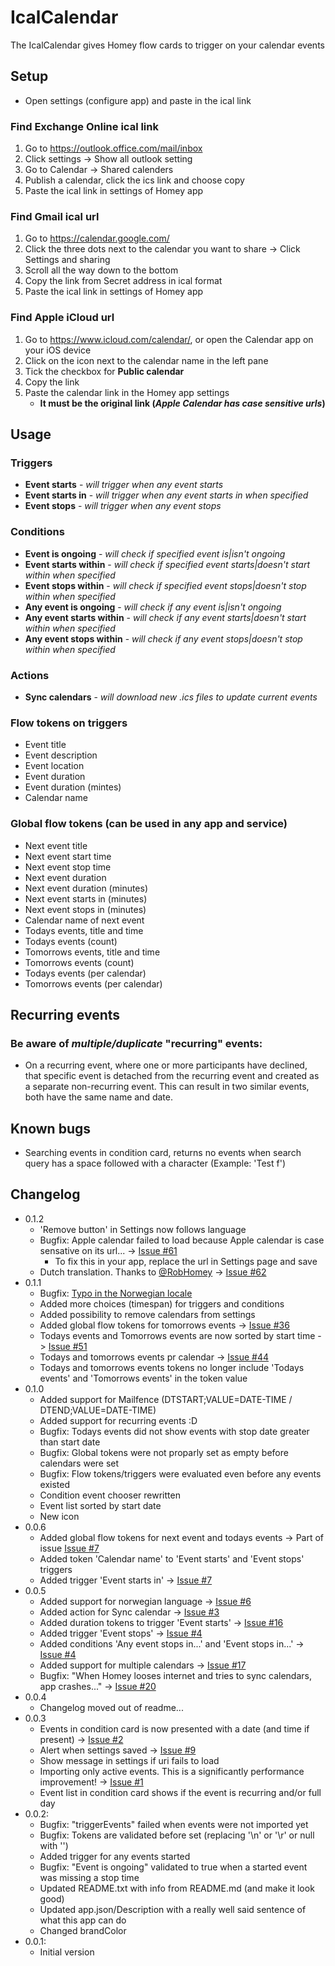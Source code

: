 # IcalCalendar

The IcalCalendar gives Homey flow cards to trigger on your calendar events

## Setup

- Open settings (configure app) and paste in the ical link

### Find Exchange Online ical link

1. Go to https://outlook.office.com/mail/inbox
1. Click settings -> Show all outlook setting
1. Go to Calendar -> Shared calenders
1. Publish a calendar, click the ics link and choose copy
1. Paste the ical link in settings of Homey app

### Find Gmail ical url

1. Go to https://calendar.google.com/
1. Click the three dots next to the calendar you want to share -> Click Settings and sharing
1. Scroll all the way down to the bottom
1. Copy the link from Secret address in ical format
1. Paste the ical link in settings of Homey app

### Find Apple iCloud url

1. Go to https://www.icloud.com/calendar/, or open the Calendar app on your iOS device
1. Click on the icon next to the calendar name in the left pane
1. Tick the checkbox for **Public calendar**
1. Copy the link
1. Paste the calendar link in the Homey app settings
    - **It must be the original link (*Apple Calendar has case sensitive urls*)**

## Usage

### Triggers
- **Event starts** - *will trigger when any event starts*
- **Event starts in** - *will trigger when any event starts in when specified*
- **Event stops** - *will trigger when any event stops*

### Conditions
- **Event is ongoing** - *will check if specified event is|isn't ongoing*
- **Event starts within** - *will check if specified event starts|doesn't start within when specified*
- **Event stops within** - *will check if specified event stops|doesn't stop within when specified*
- **Any event is ongoing** - *will check if any event is|isn't ongoing*
- **Any event starts within** - *will check if any event starts|doesn't start within when specified*
- **Any event stops within** - *will check if any event stops|doesn't stop within when specified*

### Actions
- **Sync calendars** - *will download new .ics files to update current events*

### Flow tokens on triggers
- Event title
- Event description
- Event location
- Event duration
- Event duration (mintes)
- Calendar name

### Global flow tokens (can be used in any app and service)
- Next event title
- Next event start time
- Next event stop time
- Next event duration
- Next event duration (minutes)
- Next event starts in (minutes)
- Next event stops in (minutes)
- Calendar name of next event
- Todays events, title and time
- Todays events (count)
- Tomorrows events, title and time
- Tomorrows events (count)
- Todays events (per calendar)
- Tomorrows events (per calendar)


## Recurring events

### Be aware of *multiple/duplicate* "recurring" events:
- On a recurring event, where one or more participants have declined, that specific event is detached from the recurring event and created as a separate non-recurring event. This can result in two similar events, both have the same name and date.

## Known bugs

- Searching events in condition card, returns no events when search query has a space followed with a character (Example: 'Test f')

## Changelog

- 0.1.2
    - 'Remove button' in Settings now follows language
    - Bugfix: Apple calendar failed to load because Apple calendar is case sensative on its url... -> [Issue #61](https://github.com/runely/calendar-homey/issues/61)
        - To fix this in your app, replace the url in Settings page and save
    - Dutch translation. Thanks to [@RobHomey](https://github.com/RobHomey) -> [Issue #62](https://github.com/runely/calendar-homey/issues/62)
- 0.1.1
    - Bugfix: [Typo in the Norwegian locale](https://github.com/runely/calendar-homey/issues/42)
    - Added more choices (timespan) for triggers and conditions
    - Added possibility to remove calendars from settings
    - Added global flow tokens for tomorrows events -> [Issue #36](https://github.com/runely/calendar-homey/issues/36)
    - Todays events and Tomorrows events are now sorted by start time -> [Issue #51](https://github.com/runely/calendar-homey/issues/51)
    - Todays and tomorrows events pr calendar -> [Issue #44](https://github.com/runely/calendar-homey/issues/44)
    - Todays and tomorrows events tokens no longer include 'Todays events' and 'Tomorrows events' in the token value
- 0.1.0
    - Added support for Mailfence (DTSTART;VALUE=DATE-TIME / DTEND;VALUE=DATE-TIME)
    - Added support for recurring events :D
    - Bugfix: Todays events did not show events with stop date greater than start date
    - Bugfix: Global tokens were not proparly set as empty before calendars were set
    - Bugfix: Flow tokens/triggers were evaluated even before any events existed
    - Condition event chooser rewritten
    - Event list sorted by start date
    - New icon
- 0.0.6
    - Added global flow tokens for next event and todays events -> Part of issue [Issue #7](https://github.com/runely/calendar-homey/issues/7)
    - Added token 'Calendar name' to 'Event starts' and 'Event stops' triggers
    - Added trigger 'Event starts in' -> [Issue #7](https://github.com/runely/calendar-homey/issues/7)
- 0.0.5
    - Added support for norwegian language -> [Issue #6](https://github.com/runely/calendar-homey/issues/6)
    - Added action for Sync calendar -> [Issue #3](https://github.com/runely/calendar-homey/issues/3)
    - Added duration tokens to trigger 'Event starts' -> [Issue #16](https://github.com/runely/calendar-homey/issues/16)
    - Added trigger 'Event stops' -> [Issue #4](https://github.com/runely/calendar-homey/issues/4)
    - Added conditions 'Any event stops in...' and 'Event stops in...' -> [Issue #4](https://github.com/runely/calendar-homey/issues/4)
    - Added support for multiple calendars -> [Issue #17](https://github.com/runely/calendar-homey/issues/17)
    - Bugfix: "When Homey looses internet and tries to sync calendars, app crashes..." -> [Issue #20](https://github.com/runely/calendar-homey/issues/20)
- 0.0.4
    - Changelog moved out of readme...
- 0.0.3
    - Events in condition card is now presented with a date (and time if present) -> [Issue #2](https://github.com/runely/calendar-homey/issues/2)
    - Alert when settings saved -> [Issue #9](https://github.com/runely/calendar-homey/issues/9)
    - Show message in settings if uri fails to load
    - Importing only active events. This is a significantly performance improvement! -> [Issue #1](https://github.com/runely/calendar-homey/issues/1)
    - Event list in condition card shows if the event is recurring and/or full day
- 0.0.2: 
    - Bugfix: "triggerEvents" failed when events were not imported yet
    - Bugfix: Tokens are validated before set (replacing '\n' or '\r' or null with '')
    - Added trigger for any events started
    - Bugfix: "Event is ongoing" validated to true when a started event was missing a stop time
    - Updated README.txt with info from README.md (and make it look good)
    - Updated app.json/Description with a really well said sentence of what this app can do
    - Changed brandColor
- 0.0.1:
    - Initial version
